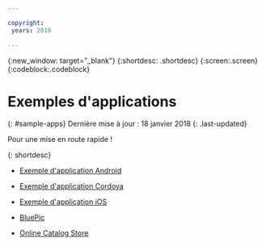 ```yaml
---

copyright:
 years: 2018

---
```


{:new_window: target="_blank"}
{:shortdesc: .shortdesc}
{:screen:.screen}
{:codeblock:.codeblock}

# Exemples d'applications
{: #sample-apps}
Dernière mise à jour : 18 janvier 2018
{: .last-updated}

Pour une mise en route rapide !

{: shortdesc}

 - [Exemple d'application Android](https://github.com/ibm-bluemix-mobile-services/bms-samples-android-hellopush/)
 
 - [Exemple d'application Cordova](https://github.com/ibm-bluemix-mobile-services/bms-samples-cordova-hellopush)
 
 - [Exemple d'application iOS](https://github.com/ibm-bluemix-mobile-services/bms-samples-swift-hellopush)
 
 - [BluePic](https://github.com/IBM/BluePic)
 
 - [Online Catalog Store](https://github.com/ibm-bluemix-mobile-services/mobiledashboard-storecatalog-backend)
 


